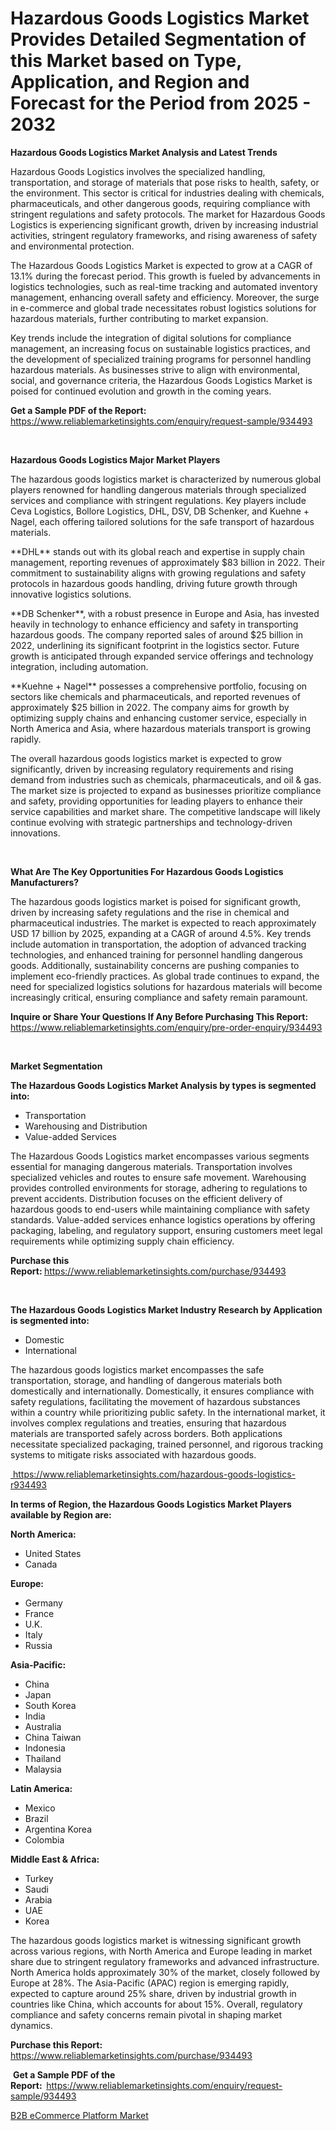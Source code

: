 <p><h1>Hazardous Goods Logistics Market Provides Detailed Segmentation of this Market based on Type, Application, and Region and Forecast for the Period from 2025 - 2032</h1></p><p><strong>Hazardous Goods Logistics Market Analysis and Latest Trends</strong></p>
<p><p>Hazardous Goods Logistics involves the specialized handling, transportation, and storage of materials that pose risks to health, safety, or the environment. This sector is critical for industries dealing with chemicals, pharmaceuticals, and other dangerous goods, requiring compliance with stringent regulations and safety protocols. The market for Hazardous Goods Logistics is experiencing significant growth, driven by increasing industrial activities, stringent regulatory frameworks, and rising awareness of safety and environmental protection.</p><p>The Hazardous Goods Logistics Market is expected to grow at a CAGR of 13.1% during the forecast period. This growth is fueled by advancements in logistics technologies, such as real-time tracking and automated inventory management, enhancing overall safety and efficiency. Moreover, the surge in e-commerce and global trade necessitates robust logistics solutions for hazardous materials, further contributing to market expansion.</p><p>Key trends include the integration of digital solutions for compliance management, an increasing focus on sustainable logistics practices, and the development of specialized training programs for personnel handling hazardous materials. As businesses strive to align with environmental, social, and governance criteria, the Hazardous Goods Logistics Market is poised for continued evolution and growth in the coming years.</p></p>
<p><strong>Get a Sample PDF of the Report:&nbsp;</strong> <a href="https://www.reliablemarketinsights.com/enquiry/request-sample/934493?utm_campaign=2532&utm_medium=2&utm_source=Github&utm_content=ia&utm_term=07032025&utm_id=hazardous-goods-logistics">https://www.reliablemarketinsights.com/enquiry/request-sample/934493</a></p>
<p>&nbsp;</p>
<p><strong>Hazardous Goods Logistics Major Market Players</strong></p>
<p><p>The hazardous goods logistics market is characterized by numerous global players renowned for handling dangerous materials through specialized services and compliance with stringent regulations. Key players include Ceva Logistics, Bollore Logistics, DHL, DSV, DB Schenker, and Kuehne + Nagel, each offering tailored solutions for the safe transport of hazardous materials.</p><p>**DHL** stands out with its global reach and expertise in supply chain management, reporting revenues of approximately $83 billion in 2022. Their commitment to sustainability aligns with growing regulations and safety protocols in hazardous goods handling, driving future growth through innovative logistics solutions.</p><p>**DB Schenker**, with a robust presence in Europe and Asia, has invested heavily in technology to enhance efficiency and safety in transporting hazardous goods. The company reported sales of around $25 billion in 2022, underlining its significant footprint in the logistics sector. Future growth is anticipated through expanded service offerings and technology integration, including automation.</p><p>**Kuehne + Nagel** possesses a comprehensive portfolio, focusing on sectors like chemicals and pharmaceuticals, and reported revenues of approximately $25 billion in 2022. The company aims for growth by optimizing supply chains and enhancing customer service, especially in North America and Asia, where hazardous materials transport is growing rapidly.</p><p>The overall hazardous goods logistics market is expected to grow significantly, driven by increasing regulatory requirements and rising demand from industries such as chemicals, pharmaceuticals, and oil & gas. The market size is projected to expand as businesses prioritize compliance and safety, providing opportunities for leading players to enhance their service capabilities and market share. The competitive landscape will likely continue evolving with strategic partnerships and technology-driven innovations.</p></p>
<p>&nbsp;</p>
<p><strong>What Are The Key Opportunities For Hazardous Goods Logistics Manufacturers?</strong></p>
<p><p>The hazardous goods logistics market is poised for significant growth, driven by increasing safety regulations and the rise in chemical and pharmaceutical industries. The market is expected to reach approximately USD 17 billion by 2025, expanding at a CAGR of around 4.5%. Key trends include automation in transportation, the adoption of advanced tracking technologies, and enhanced training for personnel handling dangerous goods. Additionally, sustainability concerns are pushing companies to implement eco-friendly practices. As global trade continues to expand, the need for specialized logistics solutions for hazardous materials will become increasingly critical, ensuring compliance and safety remain paramount.</p></p>
<p><strong>Inquire or Share Your Questions If Any Before Purchasing This Report:</strong> <a href="https://www.reliablemarketinsights.com/enquiry/pre-order-enquiry/934493?utm_campaign=2532&utm_medium=2&utm_source=Github&utm_content=ia&utm_term=07032025&utm_id=hazardous-goods-logistics">https://www.reliablemarketinsights.com/enquiry/pre-order-enquiry/934493</a></p>
<p>&nbsp;</p>
<p><strong>Market Segmentation</strong></p>
<p><strong>The Hazardous Goods Logistics Market Analysis by types is segmented into:</strong></p>
<p><ul><li>Transportation</li><li>Warehousing and Distribution</li><li>Value-added Services</li></ul></p>
<p><p>The Hazardous Goods Logistics market encompasses various segments essential for managing dangerous materials. Transportation involves specialized vehicles and routes to ensure safe movement. Warehousing provides controlled environments for storage, adhering to regulations to prevent accidents. Distribution focuses on the efficient delivery of hazardous goods to end-users while maintaining compliance with safety standards. Value-added services enhance logistics operations by offering packaging, labeling, and regulatory support, ensuring customers meet legal requirements while optimizing supply chain efficiency.</p></p>
<p><strong>Purchase this Report:&nbsp;</strong><a href="https://www.reliablemarketinsights.com/purchase/934493?utm_campaign=2532&utm_medium=2&utm_source=Github&utm_content=ia&utm_term=07032025&utm_id=hazardous-goods-logistics">https://www.reliablemarketinsights.com/purchase/934493</a></p>
<p>&nbsp;</p>
<p><strong>The Hazardous Goods Logistics Market Industry Research by Application is segmented into:</strong></p>
<p><ul><li>Domestic</li><li>International</li></ul></p>
<p><p>The hazardous goods logistics market encompasses the safe transportation, storage, and handling of dangerous materials both domestically and internationally. Domestically, it ensures compliance with safety regulations, facilitating the movement of hazardous substances within a country while prioritizing public safety. In the international market, it involves complex regulations and treaties, ensuring that hazardous materials are transported safely across borders. Both applications necessitate specialized packaging, trained personnel, and rigorous tracking systems to mitigate risks associated with hazardous goods.</p></p>
<p><a href="https://www.reliablemarketinsights.com/hazardous-goods-logistics-r934493?utm_campaign=2532&utm_medium=2&utm_source=Github&utm_content=ia&utm_term=07032025&utm_id=hazardous-goods-logistics">&nbsp;https://www.reliablemarketinsights.com/hazardous-goods-logistics-r934493</a></p>
<p><strong>In terms of Region, the Hazardous Goods Logistics Market Players available by Region are:</strong></p>
<p>
    <p> <strong> North America: </strong>
        <ul>
            <li>United States</li>
            <li>Canada</li>
        </ul>
        </p> 
    <p> <strong> Europe: </strong>
        <ul>
            <li>Germany</li>
            <li>France</li>
            <li>U.K.</li>
            <li>Italy</li>
            <li>Russia</li>
        </ul>
        </p> 
    <p> <strong> Asia-Pacific: </strong>
        <ul>
            <li>China</li>
            <li>Japan</li>
            <li>South Korea</li>
            <li>India</li>
            <li>Australia</li>
            <li>China Taiwan</li>
            <li>Indonesia</li>
            <li>Thailand</li>
            <li>Malaysia</li>
        </ul>
        </p> 
    <p> <strong> Latin America: </strong>
        <ul>
            <li>Mexico</li>
            <li>Brazil</li>
            <li>Argentina Korea</li>
            <li>Colombia</li>
        </ul>
        </p> 
    <p> <strong> Middle East & Africa: </strong>
        <ul>
            <li>Turkey</li>
            <li>Saudi</li>
            <li>Arabia</li>
            <li>UAE</li>
            <li>Korea</li>
        </ul>
    </p>
    </p>
<p><p>The hazardous goods logistics market is witnessing significant growth across various regions, with North America and Europe leading in market share due to stringent regulatory frameworks and advanced infrastructure. North America holds approximately 30% of the market, closely followed by Europe at 28%. The Asia-Pacific (APAC) region is emerging rapidly, expected to capture around 25% share, driven by industrial growth in countries like China, which accounts for about 15%. Overall, regulatory compliance and safety concerns remain pivotal in shaping market dynamics.</p></p>
<p><strong>Purchase this Report: </strong><a href="https://www.reliablemarketinsights.com/purchase/934493?utm_campaign=2532&utm_medium=2&utm_source=Github&utm_content=ia&utm_term=07032025&utm_id=hazardous-goods-logistics">https://www.reliablemarketinsights.com/purchase/934493</a></p>
<p>&nbsp;<strong>Get a Sample PDF of the Report:&nbsp;&nbsp;</strong><a href="https://www.reliablemarketinsights.com/enquiry/request-sample/934493?utm_campaign=2532&utm_medium=2&utm_source=Github&utm_content=ia&utm_term=07032025&utm_id=hazardous-goods-logistics">https://www.reliablemarketinsights.com/enquiry/request-sample/934493</a></p>
<p><strong></strong></p>
<p><p><a href="https://github.com/mayabungard8092/Market-Research-Report-List-1/blob/main/b2b-ecommerce-platform-market.md?utm_campaign=2532&utm_medium=2&utm_source=Github&utm_content=ia&utm_term=07032025&utm_id=hazardous-goods-logistics">B2B eCommerce Platform Market</a></p></p>